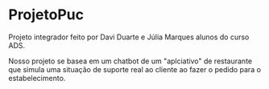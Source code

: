 # ProjetoPuc

Projeto integrador feito por Davi Duarte e Júlia Marques alunos do curso ADS.

Nosso projeto se basea em um chatbot de um "aplciativo" de restaurante que simula uma situação de suporte real ao cliente ao fazer o pedido para o estabelecimento.
